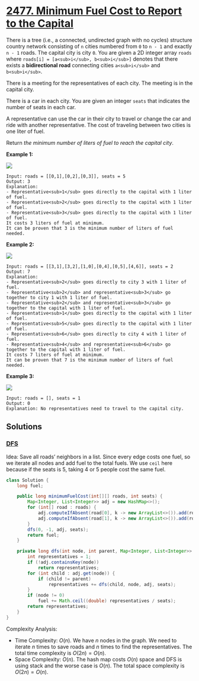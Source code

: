 # [2477. Minimum Fuel Cost to Report to the Capital](https://leetcode.com/problems/minimum-fuel-cost-to-report-to-the-capital/)

There is a tree (i.e., a connected, undirected graph with no cycles) structure country network consisting of `n` cities numbered from `0` to `n - 1` and exactly `n - 1` roads. The capital city is city `0`. You are given a 2D integer array `roads` where `roads[i] = [a<sub>i</sub>, b<sub>i</sub>]` denotes that there exists a **bidirectional road** connecting cities `a<sub>i</sub>` and `b<sub>i</sub>`.

There is a meeting for the representatives of each city. The meeting is in the capital city.

There is a car in each city. You are given an integer `seats` that indicates the number of seats in each car.

A representative can use the car in their city to travel or change the car and ride with another representative. The cost of traveling between two cities is one liter of fuel.

Return _the minimum number of liters of fuel to reach the capital city_.

**Example 1:**

![](https://assets.leetcode.com/uploads/2022/09/22/a4c380025e3ff0c379525e96a7d63a3.png)

```
Input: roads = [[0,1],[0,2],[0,3]], seats = 5
Output: 3
Explanation:
- Representative<sub>1</sub> goes directly to the capital with 1 liter of fuel.
- Representative<sub>2</sub> goes directly to the capital with 1 liter of fuel.
- Representative<sub>3</sub> goes directly to the capital with 1 liter of fuel.
It costs 3 liters of fuel at minimum.
It can be proven that 3 is the minimum number of liters of fuel needed.
```

**Example 2:**

![](https://assets.leetcode.com/uploads/2022/11/16/2.png)

```
Input: roads = [[3,1],[3,2],[1,0],[0,4],[0,5],[4,6]], seats = 2
Output: 7
Explanation:
- Representative<sub>2</sub> goes directly to city 3 with 1 liter of fuel.
- Representative<sub>2</sub> and representative<sub>3</sub> go together to city 1 with 1 liter of fuel.
- Representative<sub>2</sub> and representative<sub>3</sub> go together to the capital with 1 liter of fuel.
- Representative<sub>1</sub> goes directly to the capital with 1 liter of fuel.
- Representative<sub>5</sub> goes directly to the capital with 1 liter of fuel.
- Representative<sub>6</sub> goes directly to city 4 with 1 liter of fuel.
- Representative<sub>4</sub> and representative<sub>6</sub> go together to the capital with 1 liter of fuel.
It costs 7 liters of fuel at minimum.
It can be proven that 7 is the minimum number of liters of fuel needed.
```

**Example 3:**

![](https://assets.leetcode.com/uploads/2022/09/27/efcf7f7be6830b8763639cfd01b690a.png)

```
Input: roads = [], seats = 1
Output: 0
Explanation: No representatives need to travel to the capital city.
```

## Solutions
### [DFS](MinimumFuelCostToReportToTheCapital.java)

Idea: Save all roads’ neighbors in a list. Since every edge costs one fuel, so we iterate all nodes and add fuel to the total fuels. We use `ceil` here because if the seats is 5, taking 4 or 5 people cost the same fuel.

```java
class Solution {
    long fuel;

    public long minimumFuelCost(int[][] roads, int seats) {
        Map<Integer, List<Integer>> adj = new HashMap<>();
        for (int[] road : roads) {
            adj.computeIfAbsent(road[0], k -> new ArrayList<>()).add(road[1]);
            adj.computeIfAbsent(road[1], k -> new ArrayList<>()).add(road[0]);
        }
        dfs(0, -1, adj, seats);
        return fuel;
    }

    private long dfs(int node, int parent, Map<Integer, List<Integer>> adj, int seats) {
        int representatives = 1;
        if (!adj.containsKey(node))
            return representatives;
        for (int child : adj.get(node)) {
            if (child != parent)
                representatives += dfs(child, node, adj, seats);
        }
        if (node != 0)
            fuel += Math.ceil((double) representatives / seats);
        return representatives;
    }
}
```

Complexity Analysis:

- Time Complexity: $O(n)$. We have $n$ nodes in the graph. We need to iterate $n$ times to save roads and $n$ times to find the representatives. The total time complexity is $O(2n)=O(n)$.
- Space Complexity: $O(n)$. The hash map costs $O(n)$ space and DFS is using stack and the worse case is $O(n)$. The total space complexity is $O(2n)=O(n)$.
